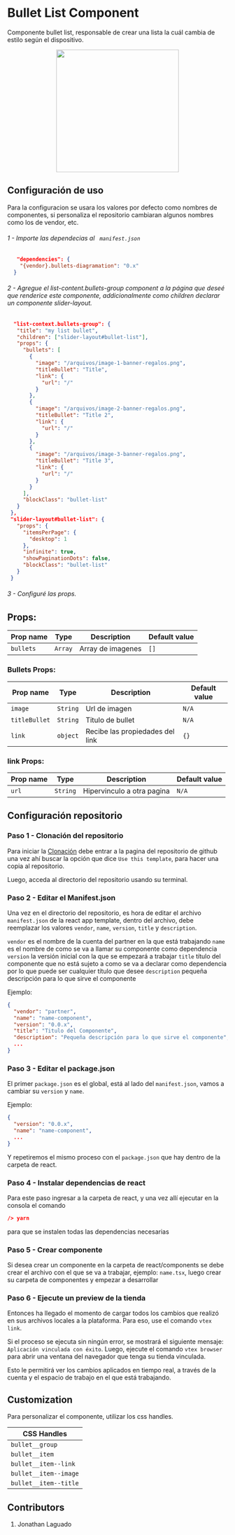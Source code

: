 # Bullet List Component

Componente bullet list, responsable de crear una lista la cuál cambia de estilo según el dispositivo.  

<div align="center">

<img height="280" src="https://raw.githubusercontent.com/laguado415/itgloberspartnercl-bulletList/master/assets/img/Group%203.png"/>

</div>
  
## Configuración de uso

Para la configuracion se usara los valores por defecto como nombres de componentes, si personaliza el repositorio cambiaran algunos nombres como los de vendor, etc. 

###### 1 - Importe las dependecias al ` manifest.json`

```json
   "dependencies": {
    "{vendor}.bullets-diagramation": "0.x"
  }
```
######  2 - Agregue el list-content.bullets-group component a la página que deseé que renderice este componente, addicionalmente como children declarar un componente               slider-layout.
 ```json
   "list-context.bullets-group": {
    "title": "my list bullet",
    "children": ["slider-layout#bullet-list"],
    "props": {
      "bullets": [
        {
          "image": "/arquivos/image-1-banner-regalos.png",
          "titleBullet": "Title",
          "link": {
            "url": "/"
          }
        },
        {
          "image": "/arquivos/image-2-banner-regalos.png",
          "titleBullet": "Title 2",
          "link": {
            "url": "/"
          }
        },
        {
          "image": "/arquivos/image-3-banner-regalos.png",
          "titleBullet": "Title 3",
          "link": {
            "url": "/"
          }
        }
      ],
      "blockClass": "bullet-list"
    }
  },
  "slider-layout#bullet-list": {
    "props": {
      "itemsPerPage": {
        "desktop": 1
      },
      "infinite": true,
      "showPaginationDots": false,
      "blockClass": "bullet-list"
    }
  }
```

######  3 - Configuré las props.

## Props:

| Prop name      | Type     | Description                                          | Default value |
| -------------- | -------- | ---------------------------------------------------- | ------------- |
| `bullets`     | `Array` | Array de imagenes   |  `[]` |


### Bullets Props:

| Prop name      | Type     | Description                                          | Default value |
| -------------- | -------- | ---------------------------------------------------- | ------------- |
| `image`     | `String` | Url de imagen  |  `N/A` |
| `titleBullet`  | `String` | Titulo de bullet  |  `N/A` |
| `link`     | `object` | Recibe las propiedades del link |  `{}` |

### link Props:

| Prop name      | Type     | Description                                          | Default value |
| -------------- | -------- | ---------------------------------------------------- | ------------- |
| `url`     | `String` | Hipervinculo a otra pagina |  `N/A` |

## Configuración repositorio 
### Paso 1 - Clonación del repositorio

Para iniciar la [Clonación](https://github.com/vtex-apps/react-app-template) debe entrar a la pagina del repositorio de github una vez ahí buscar la opción que dice `Use this template`, para hacer una copia al repositorio.

Luego, acceda al directorio del repositorio usando su terminal.

### Paso 2 - Editar el Manifest.json

Una vez en el directorio del repositorio, es hora de editar el archivo `manifest.json` de la react app template, dentro del archivo, debe reemplazar los valores `vendor`, `name`, `version`, `title` y `description`.

 `vendor` es el nombre de la cuenta del partner en la que está trabajando
 `name` es el nombre de como se va a llamar su componente como dependencia
 `version` la versión inicial con la que se empezará a trabajar
 `title` título del componente que no está sujeto a como se va a declarar como dependencia por lo que puede ser cualquier título que desee
 `description` pequeña descripción para lo que sirve el componente
 
Ejemplo:

```json
{
  "vendor": "partner",
  "name": "name-component",
  "version": "0.0.x",
  "title": "Titulo del Componente",
  "description": "Pequeña descripción para lo que sirve el componente",
  ...
}
```

### Paso 3 - Editar el package.json

El primer `package.json` es el global, está al lado del `manifest.json`, vamos a cambiar su `version` y `name`.
 
Ejemplo:

```json
{
  "version": "0.0.x",
  "name": "name-component",
  ...
}
```

Y repetiremos el mismo proceso con el `package.json` que hay dentro de la carpeta de react.

### Paso 4 - Instalar dependencias de react

Para este paso ingresar a la carpeta de react, y una vez allí ejecutar en la consola el comando
```json
/> yarn
```
para que se instalen todas las dependencias necesarias

### Paso 5 - Crear componente

Si desea crear un componente en la carpeta de react/components se debe crear el archivo con el que se va a trabajar, ejemplo: `name.tsx`, luego crear su carpeta de componentes y empezar a desarrollar

### Paso 6 - Ejecute un preview de la tienda

Entonces ha llegado el momento de cargar todos los cambios que realizó en sus archivos locales a la plataforma. Para eso, use el comando `vtex link`.

Si el proceso se ejecuta sin ningún error, se mostrará el siguiente mensaje: `Aplicación vinculada con éxito`. Luego, ejecute el comando `vtex browser` para abrir una ventana del navegador que tenga su tienda vinculada.

Esto le permitirá ver los cambios aplicados en tiempo real, a través de la cuenta y el espacio de trabajo en el que está trabajando.

## Customization

Para personalizar el componente, utilizar los css handles.

| CSS Handles      |
| ---------------- |
| `bullet__group`         |
| `bullet__item`          |
| `bullet__item--link`    |
| `bullet__item--image`   |
| `bullet__item--title`   |

## Contributors
1. Jonathan Laguado  
